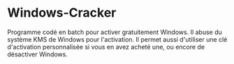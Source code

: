 # Windows-Cracker
Programme codé en batch pour activer gratuitement Windows.
Il abuse du système KMS de Windows pour l'activation.
Il permet aussi d'utiliser une clé d'activation personnalisée si vous en avez acheté une, ou encore de désactiver Windows.
